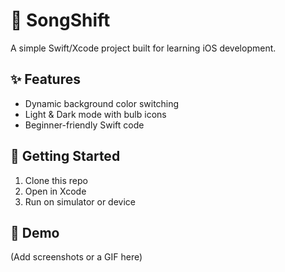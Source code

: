 # 🎵 SongShift

A simple Swift/Xcode project built for learning iOS development.

## ✨ Features
- Dynamic background color switching
- Light & Dark mode with bulb icons
- Beginner-friendly Swift code

## 🚀 Getting Started
1. Clone this repo
2. Open in Xcode
3. Run on simulator or device

## 📸 Demo
(Add screenshots or a GIF here)


